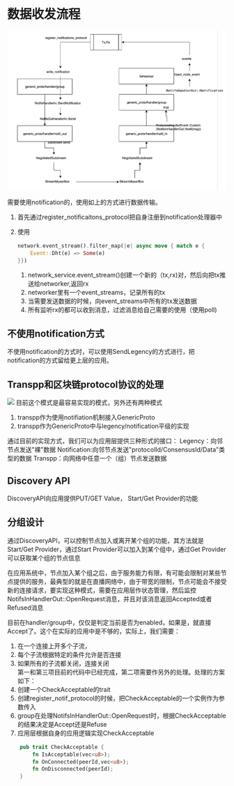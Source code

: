 # 数据收发流程
![](data-flow.png)

需要使用notification的，使用如上的方式进行数据传输。

1. 首先通过register_notificaitons_protocol把自身注册到notification处理器中

2. 使用 
   ```rust 
   network.event_stream().filter_map(|e| async move { match e {
       Event::Dht(e) => Some(e)
   }})
    ```
    1. network_service.event_stream()创建一个新的（tx,rx)对，然后向把tx推送给networker,返回rx
    2. networker里有一个event_streams，记录所有的tx
    3. 当需要发送数据的时候，向event_streams中所有的tx发送数据
    4. 所有监听rx的都可以收到消息，过滤消息给自己需要的使用（使用poll)

## 不使用notification方式
不使用notification的方式时，可以使用SendLegency的方式进行，把notification的方式留给更上层的应用。

## Transpp和区块链protocol协议的处理
![](blocks_transpp.png.png)
目前这个模式是最容易实现的模式，另外还有两种模式
1. transpp作为使用notifiation机制接入GenericProto
2. transpp作为GenericProto中与legency/notification平级的实现

通过目前的实现方式，我们可以为应用层提供三种形式的接口：
Legency：向邻节点发送"裸"数据
Notification:向邻节点发送"protocolId/ConsensusId/Data"类型的数据
Transpp：向网络中任意一个（组）节点发送数据

## Discovery API
DiscoveryAPI向应用提供PUT/GET Value， Start/Get Provider的功能

## 分组设计
通过DiscoveryAPI，可以控制节点加入或离开某个组的功能，其方法就是Start/Get Provider，通过Start Provider可以加入到某个组中，通过Get Provider可以获取某个组的节点信息

在应用系统中，节点加入某个组之后，由于服务能力有限，有可能会限制对某些节点提供的服务，最典型的就是在直播网络中，由于带宽的限制，节点可能会不接受新的连接请求，要实现这种模式，需要在应用层作状态管理，然后监控NotifsInHandlerOut::OpenRequest消息，并且对该消息返回Accepted或者Refused消息

目前在handler/group中，仅仅是判定当前是否为enabled，如果是，就直接Accept了。这个在实际的应用中是不够的，实际上，我们需要：
1. 在一个连接上开多个子流，
2. 每个子流根据特定的条件允许是否连接
3. 如果所有的子流都关闭，连接关闭  
第一和第三项目前的代码中已经完成，第二项需要作另外的处理。处理的方案如下：
1. 创建一个CheckAcceptable的trait
2. 创建register_notif_protocol的时候，把CheckAcceptable的一个实例作为参数传入
3. group在处理NotifsInHandlerOut::OpenRequest时，根据CheckAcceptable的结果决定是Accept还是Refuse
4. 应用层根据自身的应用逻辑实现CheckAcceptable
```rust 
    pub trait CheckAcceptable {
        fn IsAcceptable(vec<u8>);
        fn OnConnected(peerId,vec<u8>);
        fn OnDisconnected(peerId);
    }
```
